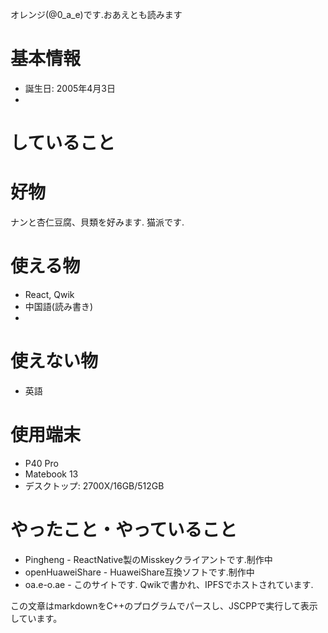 オレンジ(@0_a_e)です.おあえとも読みます

# 基本情報
- 誕生日: 2005年4月3日
- 
# していること
# 好物
ナンと杏仁豆腐、貝類を好みます.
猫派です.

# 使える物
- React, Qwik
- 中国語(読み書き)
- 
# 使えない物

- 英語

# 使用端末

- P40 Pro
- Matebook 13
-  デスクトップ: 2700X/16GB/512GB

# やったこと・やっていること
- Pingheng - ReactNative製のMisskeyクライアントです.制作中
- openHuaweiShare - HuaweiShare互換ソフトです.制作中
- oa.e-o.ae - このサイトです. Qwikで書かれ、IPFSでホストされています.


この文章はmarkdownをC++のプログラムでパースし、JSCPPで実行して表示しています。